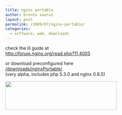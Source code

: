 ```yaml
---
title: nginx portable
author: bronto saurus
layout: post
permalink: /2009/07/nginx-portable/
categories:
  - software, web, downloads
---
```

check the lil guide at  
<a href="http://forum.nginx.org/read.php?11,4005" target="_blank" >http://forum.nginx.org/read.php?11,4005</a>

or download preconfigured here  
<a href="/downloads/nginxPortable/" target="_blank" >/downloads/nginxPortable/</a>  
(very alpha, includes php 5.3.0 and nginx 0.8.5)

<img src="/images/nginx-logo.png" width="350" height="90" border="0" alt="" />